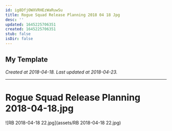 ```yaml
---
id: ig8DfjOWXVRHEzWaRuwSu
title: Rogue Squad Release Planning 2018 04 18 Jpg
desc: ''
updated: 1645225706351
created: 1645225706351
stub: false
isDir: false
---
```

My Template
---

_Created at 2018-04-18._
_Last updated at 2018-04-23._




---

# Rogue Squad Release Planning 2018-04-18.jpg


![RB 2018-04-18 22.jpg](assets/RB 2018-04-18 22.jpg)

